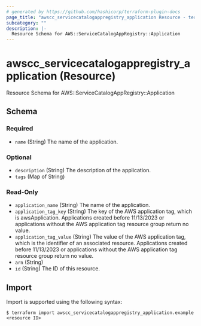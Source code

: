 ```yaml
---
# generated by https://github.com/hashicorp/terraform-plugin-docs
page_title: "awscc_servicecatalogappregistry_application Resource - terraform-provider-awscc"
subcategory: ""
description: |-
  Resource Schema for AWS::ServiceCatalogAppRegistry::Application
---
```


# awscc_servicecatalogappregistry_application (Resource)

Resource Schema for AWS::ServiceCatalogAppRegistry::Application



<!-- schema generated by tfplugindocs -->
## Schema

### Required

- `name` (String) The name of the application.

### Optional

- `description` (String) The description of the application.
- `tags` (Map of String)

### Read-Only

- `application_name` (String) The name of the application.
- `application_tag_key` (String) The key of the AWS application tag, which is awsApplication. Applications created before 11/13/2023 or applications without the AWS application tag resource group return no value.
- `application_tag_value` (String) The value of the AWS application tag, which is the identifier of an associated resource. Applications created before 11/13/2023 or applications without the AWS application tag resource group return no value.
- `arn` (String)
- `id` (String) The ID of this resource.

## Import

Import is supported using the following syntax:

```shell
$ terraform import awscc_servicecatalogappregistry_application.example <resource ID>
```
